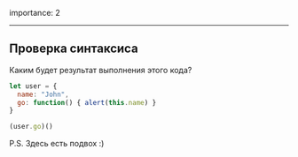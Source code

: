 importance: 2

---

## Проверка синтаксиса

Каким будет результат выполнения этого кода?


```js no-beautify
let user = {
  name: "John",
  go: function() { alert(this.name) }
}

(user.go)()
```

P.S. Здесь есть подвох :)
